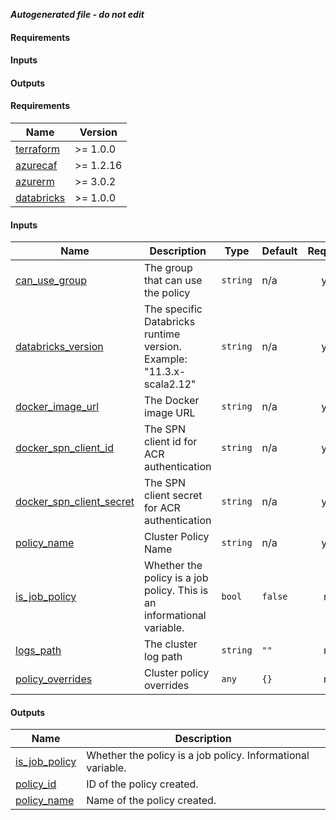 ***Autogenerated file - do not edit***

#### Requirements

#### Inputs

#### Outputs

<!-- BEGIN_TF_DOCS -->
#### Requirements

| Name | Version |
|------|---------|
| <a name="requirement_terraform"></a> [terraform](#requirement\_terraform) | >= 1.0.0 |
| <a name="requirement_azurecaf"></a> [azurecaf](#requirement\_azurecaf) | >= 1.2.16 |
| <a name="requirement_azurerm"></a> [azurerm](#requirement\_azurerm) | >= 3.0.2 |
| <a name="requirement_databricks"></a> [databricks](#requirement\_databricks) | >= 1.0.0 |

#### Inputs

| Name | Description | Type | Default | Required |
|------|-------------|------|---------|:--------:|
| <a name="input_can_use_group"></a> [can\_use\_group](#input\_can\_use\_group) | The group that can use the policy | `string` | n/a | yes |
| <a name="input_databricks_version"></a> [databricks\_version](#input\_databricks\_version) | The specific Databricks runtime version. Example: "11.3.x-scala2.12" | `string` | n/a | yes |
| <a name="input_docker_image_url"></a> [docker\_image\_url](#input\_docker\_image\_url) | The Docker image URL | `string` | n/a | yes |
| <a name="input_docker_spn_client_id"></a> [docker\_spn\_client\_id](#input\_docker\_spn\_client\_id) | The SPN client id for ACR authentication | `string` | n/a | yes |
| <a name="input_docker_spn_client_secret"></a> [docker\_spn\_client\_secret](#input\_docker\_spn\_client\_secret) | The SPN client secret for ACR authentication | `string` | n/a | yes |
| <a name="input_policy_name"></a> [policy\_name](#input\_policy\_name) | Cluster Policy Name | `string` | n/a | yes |
| <a name="input_is_job_policy"></a> [is\_job\_policy](#input\_is\_job\_policy) | Whether the policy is a job policy. This is an informational variable. | `bool` | `false` | no |
| <a name="input_logs_path"></a> [logs\_path](#input\_logs\_path) | The cluster log path | `string` | `""` | no |
| <a name="input_policy_overrides"></a> [policy\_overrides](#input\_policy\_overrides) | Cluster policy overrides | `any` | `{}` | no |

#### Outputs

| Name | Description |
|------|-------------|
| <a name="output_is_job_policy"></a> [is\_job\_policy](#output\_is\_job\_policy) | Whether the policy is a job policy. Informational variable. |
| <a name="output_policy_id"></a> [policy\_id](#output\_policy\_id) | ID of the policy created. |
| <a name="output_policy_name"></a> [policy\_name](#output\_policy\_name) | Name of the policy created. |
<!-- END_TF_DOCS -->